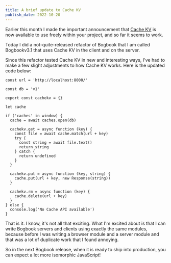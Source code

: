 ```yaml
---
title: A brief update to Cache KV
publish_date: 2022-10-20
---
```


Earlier this month I made the important announcement that [Cache KV](./cachekv) is now available to use freely within your project, and so far it seems to work. 

Today I did a not-quite-released refactor of Bogbook that I am called Bogbookv3.1 that uses Cache KV in the client and on the server. 

Since this refactor tested Cache KV in new and interesting ways, I've had to make a few slight adjustments to how Cache KV works. Here is the updated code below:


```
const url = 'http://localhost:8000/'

const db = 'v1'

export const cachekv = {}

let cache

if ('caches' in window) {
  cache = await caches.open(db)

  cachekv.get = async function (key) {
    const file = await cache.match(url + key)
    try {
      const string = await file.text()
      return string
    } catch {
      return undefined
    }
  }

  cachekv.put = async function (key, string) {
    cache.put(url + key, new Response(string))
  }

  cachekv.rm = async function (key) {
    cache.delete(url + key)
  }
} else {
  console.log('No Cache API available')
}
```

That is it. I know, it's not all that exciting. What I'm excited about is that I can write Bogbook servers and clients using exactly the same modules, because before I was writing a browser module and a server module and that was a lot of duplicate work that I found annoying.

So in the next Bogbook release, when it is ready to ship into production, you can expect a lot more isomorphic JavaScript!

